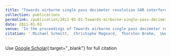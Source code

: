 ```yaml
---
title: "Towards airborne single pass decimeter resolution SAR interferometry over urban areas"
collection: publications
permalink: /publication/2011-01-01-Towards-airborne-single-pass-decimeter-resolution-SAR-interferometry-over-urban-areas
date: 2011-01-01
venue: 'In the proceedings of Towards airborne single pass decimeter resolution SAR interferometry over urban areas'
citation: ' Michael Schmitt,  Christophe Magnard,  Thorsten Brehm,  Uwe Stilla, &quot;Towards airborne single pass decimeter resolution SAR interferometry over urban areas.&quot; In the proceedings of Towards airborne single pass decimeter resolution SAR interferometry over urban areas, 2011.'
---
```

Use [Google Scholar](https://scholar.google.com/scholar?q=Towards+airborne+single+pass+decimeter+resolution+SAR+interferometry+over+urban+areas){:target="_blank"} for full citation